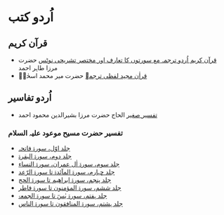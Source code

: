 # اُردو کتب
## قرآن کریم
* [قرآن کریم اُردو ترجمہ مع سورتوں کا تعارف اور مختصر تشریحی نوٹس](http://books.google.com/books/about?id=gCWeDwAAQBAJ) حضرت مرزا طاہر احمد
* [ قراٰن مجید لفظی ترجمہ](http://books.google.com/books/about?id=uj7lDwAAQBAJ) حضرت میر محمد اسحٰقؓ
## اُردو تفاسیر
* [تفسیر صغیر](http://books.google.com/books/about?id=R3flDwAAQBAJ) الحاج حضرت مرزا بشیرالدین محمود احمد
### تفسیر حضرت مسیح موعود علیہ السلام
* [جلد اوّل، سورۃ فاتحہ](http://books.google.com/books/about?id=rx7kDwAAQBAJ)
* [جلد دوم، سورۃ البقرۃ](http://books.google.com/books/about?id=yR7kDwAAQBAJ)
* [جلد سوم، سورۃ اٰل عمران، سورۃ النساء](http://books.google.com/books/about?id=1R7kDwAAQBAJ)
* [جلد چہارم، سورۃ المآئدۃ تا سورۃ الرّعد](http://books.google.com/books/about?id=anjkDwAAQBAJ)
* [جلد پنجم، سورۃ ابراھیم تا سورۃ الحج](http://books.google.com/books/about?id=cnjkDwAAQBAJ)
* [جلد ششم، سورۃ المؤمنون تا سورۃ فاطر](http://books.google.com/books/about?id=injkDwAAQBAJ)
* [جلد ہفتم، سورۃ یٰسٓ تا سورۃ الجمعۃ](http://books.google.com/books/about?id=tHjkDwAAQBAJ)
* [جلد ہشتم، سورۃ المنافقون تا سورۃ الناس](http://books.google.com/books/about?id=yHjkDwAAQBAJ)


